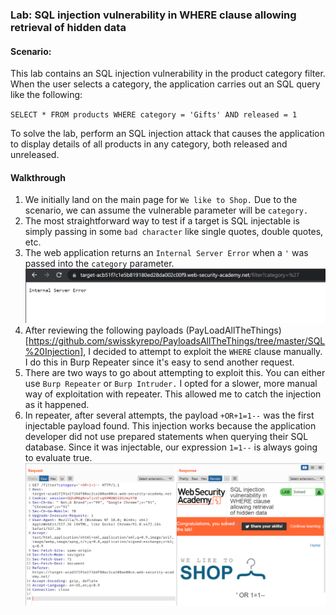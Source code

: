 ### Lab: SQL injection vulnerability in WHERE clause allowing retrieval of hidden data

#### Scenario:
This lab contains an SQL injection vulnerability in the product category filter. When the user selects a category, the application carries out an SQL query like the following:

`SELECT * FROM products WHERE category = 'Gifts' AND released = 1`

To solve the lab, perform an SQL injection attack that causes the application to display details of all products in any category, both released and unreleased.

#### Walkthrough
1. We initially land on the main page for `We like to Shop.` Due to the scenario, we can assume the vulnerable parameter will be `category.`
2. The most straightforward way to test if a target is SQL injectable is simply passing in some `bad character` like single quotes, double quotes, etc. 
3. The web application returns an `Internal Server Error` when a `'` was passed into the `category` parameter. 
![image1](images/sql_1.png)
4. After reviewing the following payloads (PayLoadAllTheThings)[https://github.com/swisskyrepo/PayloadsAllTheThings/tree/master/SQL%20Injection], I decided to attempt to exploit the `WHERE` clause manually. I do this in Burp Repeater since it's easy to send another request. 
5. There are two ways to go about attempting to exploit this. You can either use `Burp Repeater` or `Burp Intruder.` I opted for a slower, more manual way of exploitation with repeater. This allowed me to catch the injection as it happened. 
6. In repeater, after several attempts, the payload `+OR+1=1--` was the first injectable payload found. This injection works because the application developer did not use prepared statements when querying their SQL database. Since it was injectable, our expression `1=1--` is always going to evaluate true. 
![image2](images/sql_2.png)
